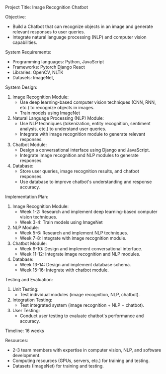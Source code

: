Project Title: Image Recognition Chatbot

Objective:

- Build a Chatbot that can recognize objects in an image and generate relevant responses to user queries.
- Integrate natural language processing (NLP) and computer vision capabilities.

System Requirements:

- Programming languages: Python, JavaScript
- Frameworks: Pytorch Django React
- Libraries: OpenCV, NLTK
- Datasets: ImageNet,

System Design:

1. Image Recognition Module:
    - Use deep learning-based computer vision techniques (CNN, RNN, etc.) to recognize objects in images.
    - Train models using ImageNet
2. Natural Language Processing (NLP) Module:
    - Use NLP techniques (tokenization, entity recognition, sentiment analysis, etc.) to understand user queries.
    - Integrate with image recognition module to generate relevant responses.
3. Chatbot Module:
    - Design a conversational interface using Django and JavaScript.
    - Integrate image recognition and NLP modules to generate responses.
4. Database:
    - Store user queries, image recognition results, and chatbot responses.
    - Use database to improve chatbot's understanding and response accuracy.

Implementation Plan:

1. Image Recognition Module:
    - Week 1-2: Research and implement deep learning-based computer vision techniques.
    - Week 3-4: Train models using ImageNet
2. NLP Module:
    - Week 5-6: Research and implement NLP techniques.
    - Week 7-8: Integrate with image recognition module.
3. Chatbot Module:
    - Week 9-10: Design and implement conversational interface.
    - Week 11-12: Integrate image recognition and NLP modules.
4. Database:
    - Week 13-14: Design and implement database schema.
    - Week 15-16: Integrate with chatbot module.

Testing and Evaluation:

1. Unit Testing:
    - Test individual modules (image recognition, NLP, chatbot).
2. Integration Testing:
    - Test integrated system (image recognition + NLP + chatbot).
3. User Testing:
    - Conduct user testing to evaluate chatbot's performance and accuracy.

Timeline: 16 weeks

Resources:

- 2-3 team members with expertise in computer vision, NLP, and software development.
- Computing resources (GPUs, servers, etc.) for training and testing.
- Datasets (ImageNet) for training and testing.
